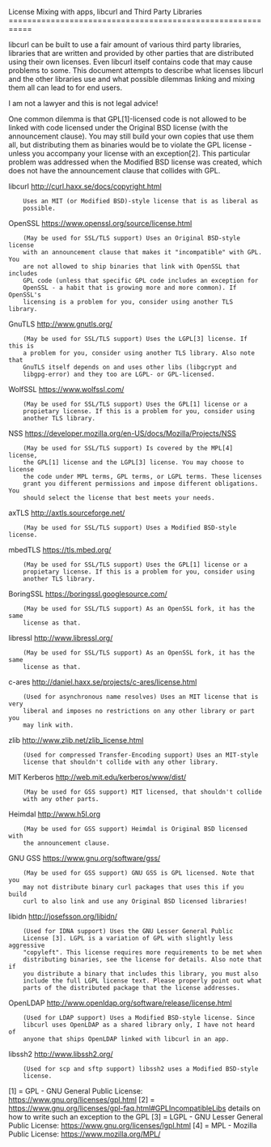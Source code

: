 License Mixing with apps, libcurl and Third Party Libraries
         ===========================================================

libcurl can be built to use a fair amount of various third party libraries,
libraries that are written and provided by other parties that are distributed
using their own licenses. Even libcurl itself contains code that may cause
problems to some. This document attempts to describe what licenses libcurl and
the other libraries use and what possible dilemmas linking and mixing them all
can lead to for end users.

I am not a lawyer and this is not legal advice!

One common dilemma is that GPL[1]-licensed code is not allowed to be linked
with code licensed under the Original BSD license (with the announcement
clause). You may still build your own copies that use them all, but
distributing them as binaries would be to violate the GPL license - unless you
accompany your license with an exception[2]. This particular problem was
addressed when the Modified BSD license was created, which does not have the
announcement clause that collides with GPL.

libcurl http://curl.haxx.se/docs/copyright.html

        Uses an MIT (or Modified BSD)-style license that is as liberal as
        possible.

OpenSSL https://www.openssl.org/source/license.html

        (May be used for SSL/TLS support) Uses an Original BSD-style license
        with an announcement clause that makes it "incompatible" with GPL. You
        are not allowed to ship binaries that link with OpenSSL that includes
        GPL code (unless that specific GPL code includes an exception for
        OpenSSL - a habit that is growing more and more common). If OpenSSL's
        licensing is a problem for you, consider using another TLS library.

GnuTLS  http://www.gnutls.org/

        (May be used for SSL/TLS support) Uses the LGPL[3] license. If this is
        a problem for you, consider using another TLS library. Also note that
        GnuTLS itself depends on and uses other libs (libgcrypt and
        libgpg-error) and they too are LGPL- or GPL-licensed.

WolfSSL   https://www.wolfssl.com/

        (May be used for SSL/TLS support) Uses the GPL[1] license or a
        propietary license. If this is a problem for you, consider using
        another TLS library.

NSS     https://developer.mozilla.org/en-US/docs/Mozilla/Projects/NSS

        (May be used for SSL/TLS support) Is covered by the MPL[4] license,
        the GPL[1] license and the LGPL[3] license. You may choose to license
        the code under MPL terms, GPL terms, or LGPL terms. These licenses
        grant you different permissions and impose different obligations. You
        should select the license that best meets your needs.

axTLS   http://axtls.sourceforge.net/

        (May be used for SSL/TLS support) Uses a Modified BSD-style license.

mbedTLS https://tls.mbed.org/

        (May be used for SSL/TLS support) Uses the GPL[1] license or a
        propietary license. If this is a problem for you, consider using
        another TLS library.

BoringSSL https://boringssl.googlesource.com/

        (May be used for SSL/TLS support) As an OpenSSL fork, it has the same
        license as that.

libressl http://www.libressl.org/

        (May be used for SSL/TLS support) As an OpenSSL fork, it has the same
        license as that.

c-ares  http://daniel.haxx.se/projects/c-ares/license.html

        (Used for asynchronous name resolves) Uses an MIT license that is very
        liberal and imposes no restrictions on any other library or part you
        may link with.

zlib    http://www.zlib.net/zlib_license.html

        (Used for compressed Transfer-Encoding support) Uses an MIT-style
        license that shouldn't collide with any other library.

MIT Kerberos http://web.mit.edu/kerberos/www/dist/

        (May be used for GSS support) MIT licensed, that shouldn't collide
        with any other parts.

Heimdal http://www.h5l.org

        (May be used for GSS support) Heimdal is Original BSD licensed with
        the announcement clause.

GNU GSS https://www.gnu.org/software/gss/

        (May be used for GSS support) GNU GSS is GPL licensed. Note that you
        may not distribute binary curl packages that uses this if you build
        curl to also link and use any Original BSD licensed libraries!

libidn  http://josefsson.org/libidn/

        (Used for IDNA support) Uses the GNU Lesser General Public
        License [3]. LGPL is a variation of GPL with slightly less aggressive
        "copyleft". This license requires more requirements to be met when
        distributing binaries, see the license for details. Also note that if
        you distribute a binary that includes this library, you must also
        include the full LGPL license text. Please properly point out what
        parts of the distributed package that the license addresses.

OpenLDAP http://www.openldap.org/software/release/license.html

        (Used for LDAP support) Uses a Modified BSD-style license. Since
        libcurl uses OpenLDAP as a shared library only, I have not heard of
        anyone that ships OpenLDAP linked with libcurl in an app.

libssh2 http://www.libssh2.org/

        (Used for scp and sftp support) libssh2 uses a Modified BSD-style
        license.

[1] = GPL - GNU General Public License: https://www.gnu.org/licenses/gpl.html
[2] = https://www.gnu.org/licenses/gpl-faq.html#GPLIncompatibleLibs details on
      how to write such an exception to the GPL
[3] = LGPL - GNU Lesser General Public License:
      https://www.gnu.org/licenses/lgpl.html
[4] = MPL - Mozilla Public License:
      https://www.mozilla.org/MPL/
